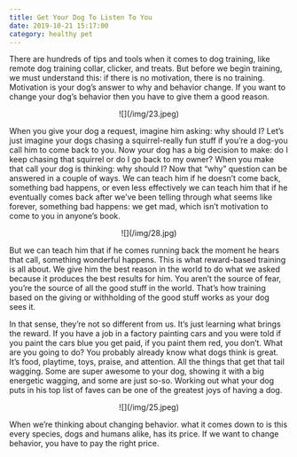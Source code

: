 ```yaml
---
title: Get Your Dog To Listen To You
date: 2019-10-21 15:17:00
category: healthy pet
---
```


There are hundreds of tips and tools when it comes to dog training, like remote dog training collar, clicker, and treats. But before we begin training, we must understand this: if there is no motivation, there is no training. Motivation is your dog’s answer to why and behavior change. If you want to change your dog’s behavior then you have to give them a good reason.

<center>
![](/img/23.jpeg)
  </center>

When you give your dog a request, imagine him asking: why should I? Let’s just imagine your dogs chasing a squirrel-really fun stuff if you’re a dog-you call him to come back to you. Now your dog has a big decision to make: do I keep chasing that squirrel or do I go back to my owner? When you make that call your dog is thinking: why should I?
Now that “why” question can be answered in a couple of ways. We can teach him if he doesn’t come back, something bad happens, or even less effectively we can teach him that if he eventually comes back after we’ve been telling through what seems like forever, something bad happens: we get mad, which isn’t motivation to come to you in anyone’s book.

<center>
![](/img/28.jpg)
  </center>

But we can teach him that if he comes running back the moment he hears that call, something wonderful happens. This is what reward-based training is all about. We give him the best reason in the world to do what we asked because it produces the best results for him. You aren’t the source of fear, you’re the source of all the good stuff in the world. That’s how training based on the giving or withholding of the good stuff works as your dog sees it.

In that sense, they’re not so different from us. It’s just learning what brings the reward. If you have a job in a factory painting cars and you were told if you paint the cars blue you get paid, if you paint them red, you don’t. What are you going to do? You probably already know what dogs think is great. It’s food, playtime, toys, praise, and attention. All the things that get that tail wagging. Some are super awesome to your dog, showing it with a big energetic wagging, and some are just so-so. Working out what your dog puts in his top list of faves can be one of the greatest joys of having a dog.

<center>
![](/img/25.jpeg)
  </center>

When we’re thinking about changing behavior. what it comes down to is this every species, dogs and humans alike, has its price. If we want to change behavior, you have to pay the right price.
